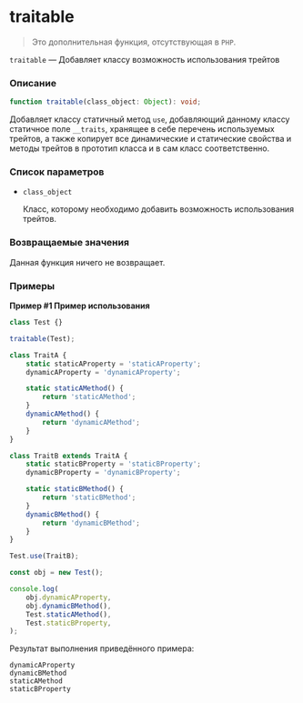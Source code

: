 # traitable

> Это дополнительная функция, отсутствующая в `PHP`.

`traitable` — Добавляет классу возможность использования трейтов

### Описание

```ts
function traitable(class_object: Object): void;
```

Добавляет классу статичный метод `use`, добавляющий данному классу статичное
поле `__traits`, хранящее в себе перечень используемых трейтов, а также копирует
все динамические и статические свойства и методы трейтов в прототип класса и в
сам класс соответственно.

### Список параметров

-   `class_object`

    Класс, которому необходимо добавить возможность использования трейтов.

### Возвращаемые значения

Данная функция ничего не возвращает.

### Примеры

**Пример #1 Пример использования**

```js
class Test {}

traitable(Test);

class TraitA {
    static staticAProperty = 'staticAProperty';
    dynamicAProperty = 'dynamicAProperty';

    static staticAMethod() {
        return 'staticAMethod';
    }
    dynamicAMethod() {
        return 'dynamicAMethod';
    }
}

class TraitB extends TraitA {
    static staticBProperty = 'staticBProperty';
    dynamicBProperty = 'dynamicBProperty';

    static staticBMethod() {
        return 'staticBMethod';
    }
    dynamicBMethod() {
        return 'dynamicBMethod';
    }
}

Test.use(TraitB);

const obj = new Test();

console.log(
    obj.dynamicAProperty,
    obj.dynamicBMethod(),
    Test.staticAMethod(),
    Test.staticBProperty,
);
```

Результат выполнения приведённого примера:

    dynamicAProperty
    dynamicBMethod
    staticAMethod
    staticBProperty
